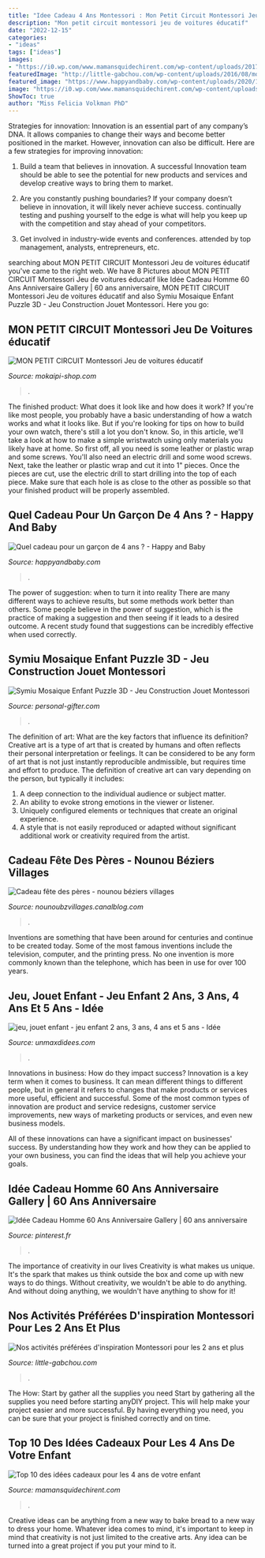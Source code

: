 ```yaml
---
title: "Idee Cadeau 4 Ans Montessori : Mon Petit Circuit Montessori Jeu De Voitures éducatif"
description: "Mon petit circuit montessori jeu de voitures éducatif"
date: "2022-12-15"
categories:
- "ideas"
tags: ["ideas"]
images:
- "https://i0.wp.com/www.mamansquidechirent.com/wp-content/uploads/2017/05/jeu-maternelle-4-ans.jpg?resize=416%2C288&amp;ssl=1"
featuredImage: "http://little-gabchou.com/wp-content/uploads/2016/08/montessori-transvasement-1.jpg"
featured_image: "https://www.happyandbaby.com/wp-content/uploads/2020/11/cadeau-garcon-4-ans-768x532.png"
image: "https://i0.wp.com/www.mamansquidechirent.com/wp-content/uploads/2017/05/jeu-maternelle-4-ans.jpg?resize=416%2C288&amp;ssl=1"
ShowToc: true
author: "Miss Felicia Volkman PhD"
---
```



Strategies for innovation:
Innovation is an essential part of any company’s DNA. It allows companies to change their ways and become better positioned in the market. However, innovation can also be difficult. Here are a few strategies for improving innovation:
1. Build a team that believes in innovation. A successful Innovation team should be able to see the potential for new products and services and develop creative ways to bring them to market.

2. Are you constantly pushing boundaries? If your company doesn’t believe in innovation, it will likely never achieve success. continually testing and pushing yourself to the edge is what will help you keep up with the competition and stay ahead of your competitors.

3. Get involved in industry-wide events and conferences. attended by top management, analysts, entrepreneurs, etc.

	

		
searching about MON PETIT CIRCUIT Montessori Jeu de voitures éducatif you've came to the right web. We have 8 Pictures about MON PETIT CIRCUIT Montessori Jeu de voitures éducatif like Idée Cadeau Homme 60 Ans Anniversaire Gallery | 60 ans anniversaire, MON PETIT CIRCUIT Montessori Jeu de voitures éducatif and also Symiu Mosaique Enfant Puzzle 3D - Jeu Construction Jouet Montessori. Here you go:
		
    
## MON PETIT CIRCUIT Montessori Jeu De Voitures éducatif

<img loading=lazy src="https://mokaipi-shop.com/wp-content/uploads/2021/04/mon-petit-circuit-jeu-de-voitures-montessori-meilleur-jouet-2019-jouet-educatif-2-ans-idee-cadeau-enfant-vue07-600x600.jpg" onerror="this.onerror=null;this.src='https://tse2.mm.bing.net/th?id=OIP.TCTnk1uHqjdrgAQ1CF3S6AHaHa&amp;pid=15.1';" alt="MON PETIT CIRCUIT Montessori Jeu de voitures éducatif">

_Source: mokaipi-shop.com_

>. 

	

The finished product: What does it look like and how does it work?
If you're like most people, you probably have a basic understanding of how a watch works and what it looks like. But if you're looking for tips on how to build your own watch, there's still a lot you don't know.  So, in this article, we'll take a look at how to make a simple wristwatch using only materials you likely have at home. 
So first off, all you need is some leather or plastic wrap and some screws. You'll also need an electric drill and some wood screws. Next, take the leather or plastic wrap and cut it into 1" pieces. Once the pieces are cut, use the electric drill to start drilling into the top of each piece. Make sure that each hole is as close to the other as possible so that your finished product will be properly assembled.

    
## Quel Cadeau Pour Un Garçon De 4 Ans ? - Happy And Baby

<img loading=lazy src="https://www.happyandbaby.com/wp-content/uploads/2020/11/cadeau-garcon-4-ans-768x532.png" onerror="this.onerror=null;this.src='https://tse3.mm.bing.net/th?id=OIP.pVOzxO5HW06LDtz-ahiiwwHaFI&amp;pid=15.1';" alt="Quel cadeau pour un garçon de 4 ans ? - Happy and Baby">

_Source: happyandbaby.com_

>. 

	

The power of suggestion: when to turn it into reality
There are many different ways to achieve results, but some methods work better than others. Some people believe in the power of suggestion, which is the practice of making a suggestion and then seeing if it leads to a desired outcome. A recent study found that suggestions can be incredibly effective when used correctly.

    
## Symiu Mosaique Enfant Puzzle 3D - Jeu Construction Jouet Montessori

<img loading=lazy src="https://images.personal-gifter.com/2020/04/Symiu-Mosaique-Enfant-Puzzle-3D-Jeu-Construction-Jouet-Montessori-Perceuse-lectronique-Cratif-Jouet--Visser-Jeux-ducatifs-et-Scientifiques-pour-Enfants-Fille-Garcon-3-4-5-Ans-0-2.jpg" onerror="this.onerror=null;this.src='https://tse1.mm.bing.net/th?id=OIP.LgBIJ_fa0Psy5PaLb536swHaHa&amp;pid=15.1';" alt="Symiu Mosaique Enfant Puzzle 3D - Jeu Construction Jouet Montessori">

_Source: personal-gifter.com_

>. 

	

The definition of art: What are the key factors that influence its definition?
Creative art is a type of art that is created by humans and often reflects their personal interpretation or feelings. It can be considered to be any form of art that is not just instantly reproducible andmissible, but requires time and effort to produce. The definition of creative art can vary depending on the person, but typically it includes:
1. A deep connection to the individual audience or subject matter.
2. An ability to evoke strong emotions in the viewer or listener.
3. Uniquely configured elements or techniques that create an original experience.
4. A style that is not easily reproduced or adapted without significant additional work or creativity required from the artist.

    
## Cadeau Fête Des Pères - Nounou Béziers Villages

<img loading=lazy src="https://p1.storage.canalblog.com/16/72/598297/97031301_o.jpg" onerror="this.onerror=null;this.src='https://tse2.mm.bing.net/th?id=OIP.GjW3kJbIo8NPiWL3P-RWRQHaFj&amp;pid=15.1';" alt="Cadeau fête des pères - nounou béziers villages">

_Source: nounoubzvillages.canalblog.com_

>. 

	

Inventions are something that have been around for centuries and continue to be created today. Some of the most famous inventions include the television, computer, and the printing press. No one invention is more commonly known than the telephone, which has been in use for over 100 years.

    
## Jeu, Jouet Enfant - Jeu Enfant 2 Ans, 3 Ans, 4 Ans Et 5 Ans - Idée

<img loading=lazy src="http://www.unmaxdidees.com/public/jouet_2014/3_6_ans/.cadeau_3_ans__4_ans__5_ans__6_ans__table_activites_enfant_jeu_d_eveil_tableau_et_table_dessin_enfant_cadeau_vtech_educatif_pas_cher_m.jpg" onerror="this.onerror=null;this.src='https://tse4.mm.bing.net/th?id=OIP.guuSim9b-Pe_1qxi3n_AxQAAAA&amp;pid=15.1';" alt="jeu, jouet enfant - jeu enfant 2 ans, 3 ans, 4 ans et 5 ans - Idée">

_Source: unmaxdidees.com_

>. 

	

Innovations in business: How do they impact success?
Innovation is a key term when it comes to business. It can mean different things to different people, but in general it refers to changes that make products or services more useful, efficient and successful.
Some of the most common types of innovation are product and service redesigns, customer service improvements, new ways of marketing products or services, and even new business models.

All of these innovations can have a significant impact on businesses' success. By understanding how they work and how they can be applied to your own business, you can find the ideas that will help you achieve your goals.

    
## Idée Cadeau Homme 60 Ans Anniversaire Gallery | 60 Ans Anniversaire

<img loading=lazy src="https://i.pinimg.com/736x/82/5a/b4/825ab4465fcd05446f43bf3f403caa2c.jpg" onerror="this.onerror=null;this.src='https://tse3.mm.bing.net/th?id=OIP.9W8UOLEL6CxGKrnXrpTkJwHaDw&amp;pid=15.1';" alt="Idée Cadeau Homme 60 Ans Anniversaire Gallery | 60 ans anniversaire">

_Source: pinterest.fr_

>. 

	

The importance of creativity in our lives
Creativity is what makes us unique. It's the spark that makes us think outside the box and come up with new ways to do things. Without creativity, we wouldn't be able to do anything. And without doing anything, we wouldn't have anything to show for it!

    
## Nos Activités Préférées D&#039;inspiration Montessori Pour Les 2 Ans Et Plus

<img loading=lazy src="http://little-gabchou.com/wp-content/uploads/2016/08/montessori-transvasement-1.jpg" onerror="this.onerror=null;this.src='https://tse4.mm.bing.net/th?id=OIP.1fDWiYSTKGII5TcmyCUDvgHaFX&amp;pid=15.1';" alt="Nos activités préférées d&#039;inspiration Montessori pour les 2 ans et plus">

_Source: little-gabchou.com_

>. 

	

The How: Start by gather all the supplies you need
Start by gathering all the supplies you need before starting anyDIY project. This will help make your project easier and more successful. By having everything you need, you can be sure that your project is finished correctly and on time.

    
## Top 10 Des Idées Cadeaux Pour Les 4 Ans De Votre Enfant

<img loading=lazy src="https://i0.wp.com/www.mamansquidechirent.com/wp-content/uploads/2017/05/jeu-maternelle-4-ans.jpg?resize=416%2C288&amp;ssl=1" onerror="this.onerror=null;this.src='https://tse2.mm.bing.net/th?id=OIP.PAvCKKrfT7bsNxbB5WV1HgAAAA&amp;pid=15.1';" alt="Top 10 des idées cadeaux pour les 4 ans de votre enfant">

_Source: mamansquidechirent.com_

>. 

	

Creative ideas can be anything from a new way to bake bread to a new way to dress your home. Whatever idea comes to mind, it's important to keep in mind that creativity is not just limited to the creative arts. Any idea can be turned into a great project if you put your mind to it.

